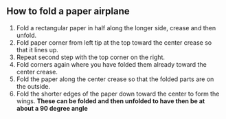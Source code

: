 ## How to fold a paper airplane
1. Fold a rectangular paper in half along the longer side, crease and then unfold.
1. Fold paper corner from left tip at the top toward the center crease so that it lines up.
1. Repeat second step with the top corner on the right.
1. Fold corners again where you have folded them already toward the center crease.
1. Fold the paper along the center crease so that the folded parts are on the outside.
1. Fold the shorter edges of the paper down toward the center to form the wings. **These can be folded and then unfolded to have then be at about a 90 degree angle**
